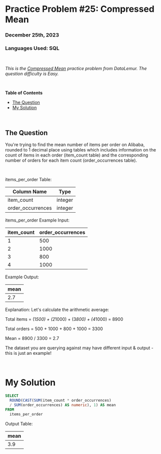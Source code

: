# **Practice Problem #25: Compressed Mean**
### December 25th, 2023
### Languages Used: SQL

<br>

*This is the [Compressed Mean](https://datalemur.com/questions/alibaba-compressed-mean) practice problem from DataLemur. The question difficulty is Easy.*

<br>

**Table of Contents**

-   [The Question](#the-question)
-   [My Solution](#my-solution)
  
<br>

## The Question

You're trying to find the mean number of items per order on Alibaba, rounded to 1 decimal place using tables which includes information on the count of items in each order (item_count table) and the corresponding number of orders for each item count (order_occurrences table).

<br>

items_per_order Table:

| Column Name       | Type    |
| ----------------- | ------- |
| item_count        | integer |
| order_occurrences | integer |


items_per_order Example Input:

| item_count | order_occurrences |
| ---------- | ----------------- |
| 1          | 500               |
| 2          | 1000              |
| 3          | 800               |
| 4          | 1000              |


Example Output:

| mean |
| ---- |
| 2.7  |

Explanation:
Let's calculate the arithmetic average:

Total items = (1*500) + (2*1000) + (3*800) + (4*1000) = 8900

Total orders = 500 + 1000 + 800 + 1000 = 3300

Mean = 8900 / 3300 = 2.7

The dataset you are querying against may have different input & output - this is just an example!

<br>

# My Solution

``` SQL
SELECT 
  ROUND(CAST(SUM(item_count * order_occurrences) 
  / SUM(order_occurrences) AS numeric), 1) AS mean
FROM 
  items_per_order
```

Output Table:

| mean |
| ---- |
| 3.9  |
